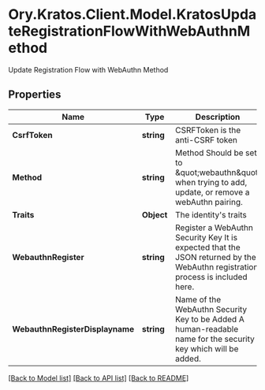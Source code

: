 # Ory.Kratos.Client.Model.KratosUpdateRegistrationFlowWithWebAuthnMethod
Update Registration Flow with WebAuthn Method

## Properties

Name | Type | Description | Notes
------------ | ------------- | ------------- | -------------
**CsrfToken** | **string** | CSRFToken is the anti-CSRF token | [optional] 
**Method** | **string** | Method  Should be set to \&quot;webauthn\&quot; when trying to add, update, or remove a webAuthn pairing. | 
**Traits** | **Object** | The identity&#39;s traits | 
**WebauthnRegister** | **string** | Register a WebAuthn Security Key  It is expected that the JSON returned by the WebAuthn registration process is included here. | [optional] 
**WebauthnRegisterDisplayname** | **string** | Name of the WebAuthn Security Key to be Added  A human-readable name for the security key which will be added. | [optional] 

[[Back to Model list]](../README.md#documentation-for-models) [[Back to API list]](../README.md#documentation-for-api-endpoints) [[Back to README]](../README.md)

